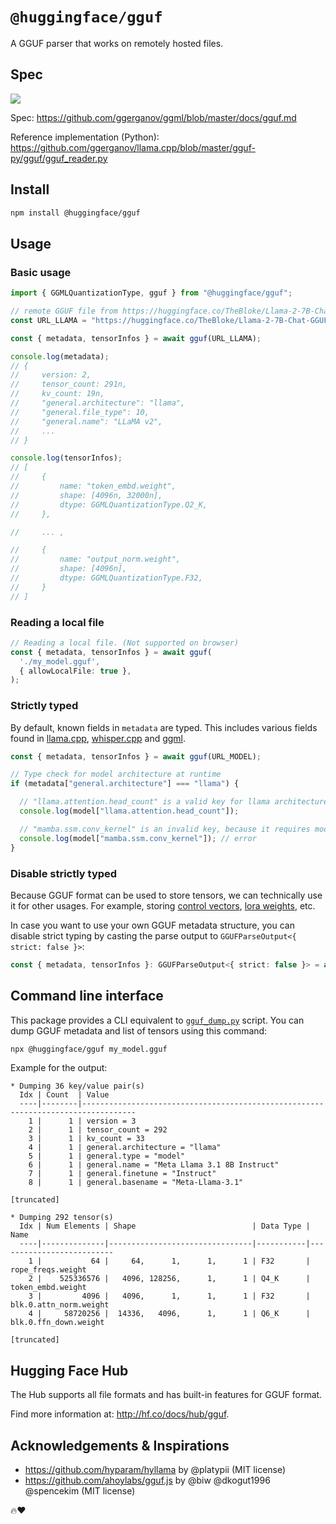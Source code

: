 # `@huggingface/gguf`

A GGUF parser that works on remotely hosted files.

## Spec

<img src="https://huggingface.co/datasets/huggingface/documentation-images/resolve/main/hub/gguf-spec.png"/>

Spec: https://github.com/ggerganov/ggml/blob/master/docs/gguf.md

Reference implementation (Python): https://github.com/ggerganov/llama.cpp/blob/master/gguf-py/gguf/gguf_reader.py

## Install

```bash
npm install @huggingface/gguf
```

## Usage

### Basic usage

```ts
import { GGMLQuantizationType, gguf } from "@huggingface/gguf";

// remote GGUF file from https://huggingface.co/TheBloke/Llama-2-7B-Chat-GGUF
const URL_LLAMA = "https://huggingface.co/TheBloke/Llama-2-7B-Chat-GGUF/resolve/191239b/llama-2-7b-chat.Q2_K.gguf";

const { metadata, tensorInfos } = await gguf(URL_LLAMA);

console.log(metadata);
// {
//     version: 2,
//     tensor_count: 291n,
//     kv_count: 19n,
//     "general.architecture": "llama",
//     "general.file_type": 10,
//     "general.name": "LLaMA v2",
//     ...
// }

console.log(tensorInfos);
// [
//     {
//         name: "token_embd.weight",
//         shape: [4096n, 32000n],
//         dtype: GGMLQuantizationType.Q2_K,
//     },

//     ... ,

//     {
//         name: "output_norm.weight",
//         shape: [4096n],
//         dtype: GGMLQuantizationType.F32,
//     }
// ]

```

### Reading a local file

```ts
// Reading a local file. (Not supported on browser)
const { metadata, tensorInfos } = await gguf(
  './my_model.gguf',
  { allowLocalFile: true },
);
```

### Strictly typed

By default, known fields in `metadata` are typed. This includes various fields found in [llama.cpp](https://github.com/ggerganov/llama.cpp), [whisper.cpp](https://github.com/ggerganov/whisper.cpp) and [ggml](https://github.com/ggerganov/ggml).

```ts
const { metadata, tensorInfos } = await gguf(URL_MODEL);

// Type check for model architecture at runtime
if (metadata["general.architecture"] === "llama") {

  // "llama.attention.head_count" is a valid key for llama architecture, this is typed as a number
  console.log(model["llama.attention.head_count"]);

  // "mamba.ssm.conv_kernel" is an invalid key, because it requires model architecture to be mamba
  console.log(model["mamba.ssm.conv_kernel"]); // error
}
```

### Disable strictly typed

Because GGUF format can be used to store tensors, we can technically use it for other usages. For example, storing [control vectors](https://github.com/ggerganov/llama.cpp/pull/5970), [lora weights](https://github.com/ggerganov/llama.cpp/pull/2632), etc.

In case you want to use your own GGUF metadata structure, you can disable strict typing by casting the parse output to `GGUFParseOutput<{ strict: false }>`:

```ts
const { metadata, tensorInfos }: GGUFParseOutput<{ strict: false }> = await gguf(URL_LLAMA);
```

## Command line interface

This package provides a CLI equivalent to [`gguf_dump.py`](https://github.com/ggml-org/llama.cpp/blob/7a2c913e66353362d7f28d612fd3c9d51a831eda/gguf-py/gguf/scripts/gguf_dump.py) script. You can dump GGUF metadata and list of tensors using this command:

```bash
npx @huggingface/gguf my_model.gguf
```

Example for the output:

```
* Dumping 36 key/value pair(s)
  Idx | Count  | Value                                                                            
  ----|--------|----------------------------------------------------------------------------------
    1 |      1 | version = 3                                                                      
    2 |      1 | tensor_count = 292                                                               
    3 |      1 | kv_count = 33                                                                    
    4 |      1 | general.architecture = "llama"                                                   
    5 |      1 | general.type = "model"                                                           
    6 |      1 | general.name = "Meta Llama 3.1 8B Instruct"                                      
    7 |      1 | general.finetune = "Instruct"                                                    
    8 |      1 | general.basename = "Meta-Llama-3.1"                                                   

[truncated]

* Dumping 292 tensor(s)
  Idx | Num Elements | Shape                          | Data Type | Name                     
  ----|--------------|--------------------------------|-----------|--------------------------
    1 |           64 |     64,      1,      1,      1 | F32       | rope_freqs.weight        
    2 |    525336576 |   4096, 128256,      1,      1 | Q4_K      | token_embd.weight        
    3 |         4096 |   4096,      1,      1,      1 | F32       | blk.0.attn_norm.weight   
    4 |     58720256 |  14336,   4096,      1,      1 | Q6_K      | blk.0.ffn_down.weight

[truncated]
```

## Hugging Face Hub

The Hub supports all file formats and has built-in features for GGUF format. 

Find more information at: http://hf.co/docs/hub/gguf.

## Acknowledgements & Inspirations

- https://github.com/hyparam/hyllama by @platypii (MIT license)
- https://github.com/ahoylabs/gguf.js by @biw @dkogut1996 @spencekim (MIT license)

🔥❤️

